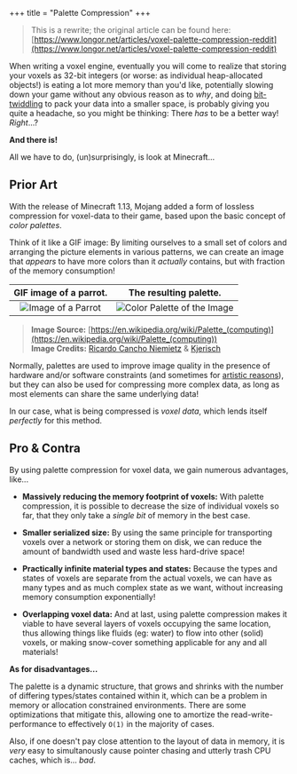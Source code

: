 +++
title = "Palette Compression"
+++

> This is a rewrite; the original article can be found here: [https://www.longor.net/articles/voxel-palette-compression-reddit](https://www.longor.net/articles/voxel-palette-compression-reddit)

When writing a voxel engine, eventually you will come to realize that storing your voxels as 32-bit integers (or worse: as individual heap-allocated objects!) is eating a lot more memory than you'd like, potentially slowing down your game without any obvious reason as to *why*, and doing [bit-twiddling](https://graphics.stanford.edu/~seander/bithacks.html) to pack your data into a smaller space, is probably giving you quite a headache, so you might be thinking: There *has* to be a better way! *Right*...?

**And there is!**

All we have to do, (un)surprisingly, is look at Minecraft...

## Prior Art

With the release of Minecraft 1.13, Mojang added a form of lossless compression for voxel-data to their game, based upon the basic concept of *color palettes*.

Think of it like a GIF image: By limiting ourselves to a small set of colors and arranging the picture elements in various patterns, we can create an image that *appears* to have more colors than it *actually* contains, but with fraction of the memory consumption!

| GIF image of a parrot. | The resulting palette. |
|:-:|:-:|
| ![Image of a Parrot](https://upload.wikimedia.org/wikipedia/commons/d/d7/RGB_24bits_palette_sample_image.jpg) | ![Color Palette of the Image](https://upload.wikimedia.org/wikipedia/commons/0/05/Sample_Image_RGB_Cube.gif) |

> **Image Source:** [https://en.wikipedia.org/wiki/Palette_(computing)](https://en.wikipedia.org/wiki/Palette_(computing))  
> **Image Credits:** [Ricardo Cancho Niemietz](https://en.wikipedia.org/wiki/User:Ricardo_Cancho_Niemietz) & [Kjerisch](https://commons.wikimedia.org/wiki/User:Kjerish)

Normally, palettes are used to improve image quality in the presence of hardware and/or software constraints (and sometimes for [artistic reasons](https://en.wikipedia.org/wiki/Pixel_art)), but they can also be used for compressing more complex data, as long as most elements can share the same underlying data!

In our case, what is being compressed is *voxel data*, which lends itself *perfectly* for this method.

## Pro & Contra

By using palette compression for voxel data, we gain numerous advantages, like...

- **Massively reducing the memory footprint of voxels:**
  With palette compression, it is possible to decrease the size of individual voxels so far,
  that they only take a *single bit* of memory in the best case.

- **Smaller serialized size:**
  By using the same principle for transporting voxels over a network or storing them on disk,
  we can reduce the amount of bandwidth used and waste less hard-drive space!

- **Practically infinite material types and states:**
  Because the types and states of voxels are separate from the actual voxels, we can have as many types and as much complex state as we want, without increasing memory consumption exponentially!

- **Overlapping voxel data:**
  And at last, using palette compression makes it viable to have several layers of voxels occupying the same location, thus allowing things like fluids (eg: water) to flow into other (solid) voxels, or making snow-cover something applicable for any and all materials!

**As for disadvantages...**

The palette is a dynamic structure, that grows and shrinks with the number of differing types/states contained within it, which can be a problem in memory or allocation constrained environments. There are some optimizations that mitigate this, allowing one to amortize the read-write-performance to effectively `O(1)` in the majority of cases.

Also, if one doesn't pay close attention to the layout of data in memory, it is *very* easy to simultanously cause pointer chasing and utterly trash CPU caches, which is... *bad*.
